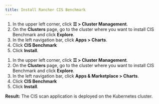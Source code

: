 ```yaml
---
title: Install Rancher CIS Benchmark
---
```


<head>
  <link rel="canonical" href="https://ranchermanager.docs.rancher.com/how-to-guides/advanced-user-guides/cis-scan-guides/install-rancher-cis-benchmark"/>
</head>

<Tabs>
<TabItem value="Rancher v2.6.5+">

1. In the upper left corner, click **☰ > Cluster Management**.
1. On the **Clusters** page, go to the cluster where you want to install CIS Benchmark and click **Explore**.
1. In the left navigation bar, click **Apps > Charts**.
1. Click **CIS Benchmark**
1. Click **Install**.

</TabItem>
<TabItem value="Rancher before v2.6.5">

1. In the upper left corner, click **☰ > Cluster Management**.
1. On the **Clusters** page, go to the cluster where you want to install CIS Benchmark and click **Explore**.
1. In the left navigation bar, click **Apps & Marketplace > Charts**.
1. Click **CIS Benchmark**
1. Click **Install**.

</TabItem>
</Tabs>

**Result:** The CIS scan application is deployed on the Kubernetes cluster.